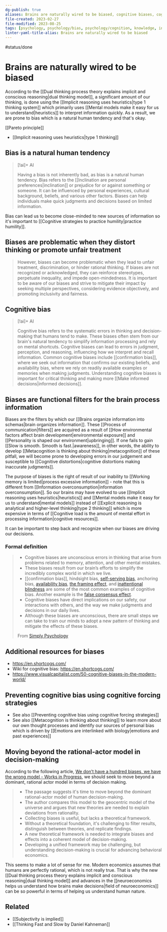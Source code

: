 ```yaml
---
dg-publish: true
aliases: Brains are naturally wired to be biased, cognitive biases, cognitive bias, bias, perspective, subjectivity, interpretation of information, objectivity of the brain, brain objectivity, biased, making decisions, decision-making, errors, bias, cognitive biases - brains are not objective by nature, cognitive error, cognitive bias, brains are naturally wired to be biased
file-created: 2023-02-27
file-modified: 2023-08-25
tags: [psychology, psychology/bias, psychology/cognition, knowledge, information, intelligence/consciousness, decision, biology/human-biology, neuroscience]
linter-yaml-title-alias: Brains are naturally wired to be biased
---
```


#status/done

# Brains are naturally wired to be biased

According to the [[Dual thinking process theory explains implicit and conscious reasoning|dual thinking model]], a significant amount of our thinking, is done using the [[Implicit reasoning uses heuristics|type 1 thinking system]] which primarily uses [[Mental models make it easy for us to understand|heuristics]] to interpret information quickly. As a result, we are prone to bias which is a natural human tendency and that's okay. 



[[Pareto principle]]
- [[Implicit reasoning uses heuristics|type 1 thinking]]

## Bias is a natural human tendency

> [!ai]+ AI
>
> Having a bias is not inherently bad, as bias is a natural human tendency. Bias refers to the [[Inclination are personal preferences|inclination]] or prejudice for or against something or someone. It can be influenced by personal experiences, cultural background, beliefs, and various other factors. Biases can help individuals make quick judgments and decisions based on limited information.

Bias can lead us to become close-minded to new sources of information so it's important to [[Cognitive strategies to practice humility|practice humility]].

## Biases are problematic when they distort thinking or promote unfair treatment

> However, biases can become problematic when they lead to unfair treatment, discrimination, or hinder rational thinking. If biases are not recognized or acknowledged, they can reinforce stereotypes, perpetuate inequality, and impede open-mindedness. It is important to be aware of our biases and strive to mitigate their impact by seeking multiple perspectives, considering evidence objectively, and promoting inclusivity and fairness.

## Cognitive bias

> [!ai]+ AI
>
> Cognitive bias refers to the systematic errors in thinking and decision-making that humans tend to make. These biases often stem from our brain's natural tendency to simplify information processing and rely on mental shortcuts. Cognitive biases can lead to errors in judgment, perception, and reasoning, influencing how we interpret and recall information. Common cognitive biases include [[confirmation bias]], where we seek out information that confirms our existing beliefs, and availability bias, where we rely on readily available examples or memories when making judgments. Understanding cognitive biases is important for critical thinking and making more [[Make informed decisions|informed decisions]].


## Biases are functional filters for the brain process information

Biases are the filters by which our [[Brains organize information into schemas|brain organizes information]].  These [[Process of communication|filters]] are acquired as a result of  [[How environmental factors affect brain development|environmental exposure]] and [[Personality is shaped our environment|upbringing]].  If one fails to gain [[Slow is smooth. Smooth is fast.|awareness]], in other words, the ability to develop [[Metacognition is thinking about thinking|metacognition]] of these pitfall, we will become prone to developing errors in our judgement and susceptible to [[Cognitive distortions|cognitive distortions making inaccurate judgments]].

The purpose of biases is the right of result of our inability to [[Working memory is limited|process excessive information]] - note that this is different from [[Information overconsumption|information overconsumption]]. So our brains may have evolved to use [[Implicit reasoning uses heuristics|heuristics]] and [[Mental models make it easy for us to understand|mental models]] instead of [[Explicit reasoning is analytical and higher-level thinking|type 2 thinking]] which is more expensive in terms of [[Cognitive load is the amount of mental effort in processing information|cognitive resources]].

It can be important to step back and recognize when our biases are driving our decisions.

### Formal definition

> -   Cognitive biases are unconscious errors in thinking that arise from problems related to memory, attention, and other mental mistakes.
> -   These biases result from our brain’s efforts to simplify the incredibly complex world in which we live.
> -   [[confirmation bias]], hindsight bias, [self-serving bias](https://www.simplypsychology.org/self-serving-bias.html), anchoring bias, [availability bias](https://www.simplypsychology.org/availability-heuristic.html), [the framing effect](https://www.simplypsychology.org/framing-effect.html), and [inattentional blindness](https://www.simplypsychology.org/inattentional-blindness.html) are some of the most common examples of cognitive bias. Another example is the [false consensus effect](https://www.simplypsychology.org/false-consensus-effect.html).
> -   Cognitive biases have direct implications on our safety, our interactions with others, and the way we make judgments and decisions in our daily lives.
> -   Although these biases are unconscious, there are small steps we can take to train our minds to adopt a new pattern of thinking and mitigate the effects of these biases.
>
> From [Simply Psychology](https://www.simplypsychology.org/cognitive-bias.html#:~:text=Confirmation%20bias%2C%20hindsight%20bias%2C%20self,common%20examples%20of%20cognitive%20bias.)

## Additional resources for biases

- <https://en.shortcogs.com/>
- Wiki for cognitive bias: <https://en.shortcogs.com/>
- <https://www.visualcapitalist.com/50-cognitive-biases-in-the-modern-world/>

## Preventing cognitive bias using cognitive forcing strategies

- See also [[Preventing cognitive bias using cognitive forcing strategies]]
- See also [[Metacognition is thinking about thinking]] to learn more about our own thought processes and identify our sources of personal bias which is driven by [[Emotions are interlinked with biology|emotions and past experiences]]

## Moving beyond the rational-actor model in decision-making

According to the following article, [We don’t have a hundred biases, we have the wrong model - Works in Progress](https://worksinprogress.co/issue/biases-the-wrong-model), we should seek to move beyond a dominant, rational actor model in terms of decision making.

> - The passage suggests it's time to move beyond the dominant rational-actor model of human decision-making.
> - The author compares this model to the geocentric model of the universe and argues that new theories are needed to explain deviations from rationality.
> - Collecting biases is useful, but lacks a theoretical framework.
> - Without a theoretical foundation, it's challenging to filter results, distinguish between theories, and replicate findings.
> - A new theoretical framework is needed to integrate biases and effects into a coherent model of decision-making.
> - Developing a unified framework may be challenging, but understanding decision-making is crucial for advancing behavioral economics.

This seems to make a lot of sense for me. Modern economics assumes that humans are perfectly rational, which is not really true. That is why the new [[Dual thinking process theory explains implicit and conscious reasoning|dual thinking model]] and advances in the [[neuroeconomics helps us understand how brains make decisions|field of neuroeconomics]] can be so powerful in terms of helping us understand human nature.

## Related

- [[Subjectivity is implied]]
- [[Thinking Fast and Slow by Daniel Kahneman]]
